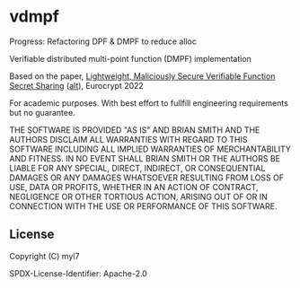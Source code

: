 # vdmpf

Progress: Refactoring DPF & DMPF to reduce alloc

Verifiable distributed multi-point function (DMPF) implementation

Based on the paper, [Lightweight, Maliciously Secure Verifiable Function Secret Sharing](https://link.springer.com/chapter/10.1007/978-3-031-06944-4_6) ([alt](https://eprint.iacr.org/2021/580)), Eurocrypt 2022

For academic purposes.
With best effort to fullfill engineering requirements but no guarantee.

THE SOFTWARE IS PROVIDED "AS IS" AND BRIAN SMITH AND THE AUTHORS DISCLAIM ALL WARRANTIES WITH REGARD TO THIS SOFTWARE INCLUDING ALL IMPLIED WARRANTIES OF MERCHANTABILITY AND FITNESS. IN NO EVENT SHALL BRIAN SMITH OR THE AUTHORS BE LIABLE FOR ANY SPECIAL, DIRECT, INDIRECT, OR CONSEQUENTIAL DAMAGES OR ANY DAMAGES WHATSOEVER RESULTING FROM LOSS OF USE, DATA OR PROFITS, WHETHER IN AN ACTION OF CONTRACT, NEGLIGENCE OR OTHER TORTIOUS ACTION, ARISING OUT OF OR IN CONNECTION WITH THE USE OR PERFORMANCE OF THIS SOFTWARE.

## License

Copyright (C) myl7

SPDX-License-Identifier: Apache-2.0
